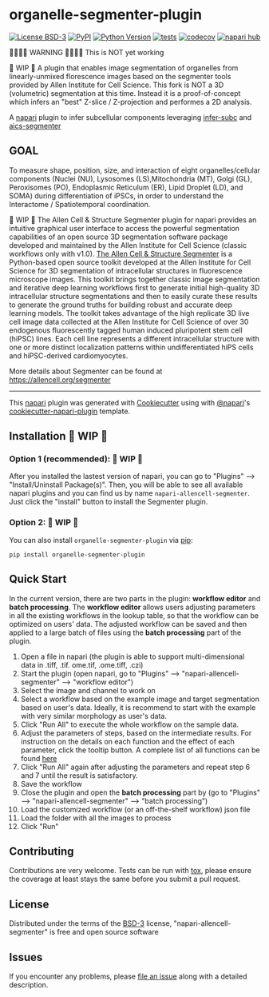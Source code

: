 # organelle-segmenter-plugin


[![License BSD-3](https://img.shields.io/pypi/l/napari-infer-subc.svg?color=green)](https://github.com/ergonyc/napari-infer-subc/raw/main/LICENSE)
[![PyPI](https://img.shields.io/pypi/v/napari-infer-subc.svg?color=green)](https://pypi.org/project/napari-infer-subc)
[![Python Version](https://img.shields.io/pypi/pyversions/napari-infer-subc.svg?color=green)](https://python.org)
[![tests](https://github.com/ergonyc/napari-infer-subc/workflows/tests/badge.svg)](https://github.com/ergonyc/napari-infer-subc/actions)
[![codecov](https://codecov.io/gh/ergonyc/napari-infer-subc/branch/main/graph/badge.svg)](https://codecov.io/gh/ergonyc/napari-infer-subc)
[![napari hub](https://img.shields.io/endpoint?url=https://api.napari-hub.org/shields/napari-infer-subc)](https://napari-hub.org/plugins/napari-infer-subc)

🚨🚨🚨🚨 WARNING 🚨🚨🚨🚨 
This is NOT yet working

 🚧 WIP 🚧
A plugin that enables image segmentation of organelles from linearly-unmixed florescence images based on the segmenter tools provided by Allen Institute for Cell Science.  This fork is NOT a 3D (volumetric) segmentation at this time.  Instead it is a proof-of-concept which infers an "best" Z-slice / Z-projection and performes a 2D analysis.


A [napari](https://napari.org/stable/) plugin to infer subcellular components leveraging [infer-subc](https://github.com/ergonyc/infer-subc) and [aics-segmenter]( https://allencell.org/segmenter )

## GOAL
To measure shape, position, size, and interaction of eight organelles/cellular components (Nuclei (NU), Lysosomes (LS),Mitochondria (MT), Golgi (GL), Peroxisomes (PO), Endoplasmic Reticulum (ER), Lipid Droplet (LD), and SOMA) during differentiation of iPSCs, in order to understand the Interactome / Spatiotemporal coordination.

 🚧 WIP 🚧
The Allen Cell & Structure Segmenter plugin for napari provides an intuitive graphical user interface to access the powerful segmentation capabilities of an open source 3D segmentation software package developed and maintained by the Allen Institute for Cell Science (classic workflows only with v1.0). ​[The Allen Cell & Structure Segmenter](https://allencell.org/segmenter) is a Python-based open source toolkit developed at the Allen Institute for Cell Science for 3D segmentation of intracellular structures in fluorescence microscope images. This toolkit brings together classic image segmentation and iterative deep learning workflows first to generate initial high-quality 3D intracellular structure segmentations and then to easily curate these results to generate the ground truths for building robust and accurate deep learning models. The toolkit takes advantage of the high replicate 3D live cell image data collected at the Allen Institute for Cell Science of over 30 endogenous fluorescently tagged human induced pluripotent stem cell (hiPSC) lines. Each cell line represents a different intracellular structure with one or more distinct localization patterns within undifferentiated hiPS cells and hiPSC-derived cardiomyocytes.

More details about Segmenter can be found at https://allencell.org/segmenter

----------------------------------

This [napari] plugin was generated with [Cookiecutter] using with [@napari]'s [cookiecutter-napari-plugin] template.

<!--
Don't miss the full getting started guide to set up your new package:
https://github.com/napari/cookiecutter-napari-plugin#getting-started

and review the napari docs for plugin developers:
https://napari.org/docs/plugins/index.html
-->

## Installation 🚧 WIP 🚧

### Option 1 (recommended): 🚧 WIP 🚧

After you installed the lastest version of napari, you can go to "Plugins" --> "Install/Uninstall Package(s)". Then, you will be able to see all available napari plugins and you can find us by name `napari-allencell-segmenter`. Just click the "install" button to install the Segmenter plugin.

### Option 2: 🚧 WIP 🚧

You can also install `organelle-segmenter-plugin` via [pip]:

    pip install organelle-segmenter-plugin

## Quick Start

In the current version, there are two parts in the plugin: **workflow editor** and **batch processing**. The **workflow editor** allows users adjusting parameters in all the existing workflows in the lookup table, so that the workflow can be optimized on users' data. The adjusted workflow can be saved and then applied to a large batch of files using the **batch processing** part of the plugin. 

1. Open a file in napari (the plugin is able to support multi-dimensional data in .tiff, .tif. ome.tif, .ome.tiff, .czi)
2. Start the plugin (open napari, go to "Plugins" --> "napari-allencell-segmenter" --> "workflow editor")
3. Select the image and channel to work on
4. Select a workflow based on the example image and target segmentation based on user's data. Ideally, it is recommend to start with the example with very similar morphology as user's data.
5. Click "Run All" to execute the whole workflow on the sample data.
6. Adjust the parameters of steps, based on the intermediate results. For instruction on the details on each function and the effect of each parameter, click the tooltip button. A complete list of all functions can be found [here](https://github.com/AllenCell/aics-segmentation/blob/main/aicssegmentation/structure_wrapper_config/function_params.md)
7. Click "Run All" again after adjusting the parameters and repeat step 6 and 7 until the result is satisfactory.
8. Save the workflow
9. Close the plugin and open the **batch processing** part by (go to "Plugins" --> "napari-allencell-segmenter" --> "batch processing")
10. Load the customized workflow (or an off-the-shelf workflow) json file
11. Load the folder with all the images to process
12. Click "Run"

## Contributing

Contributions are very welcome. Tests can be run with [tox], please ensure
the coverage at least stays the same before you submit a pull request.

## License

Distributed under the terms of the [BSD-3] license,
"napari-allencell-segmenter" is free and open source software

## Issues

If you encounter any problems, please [file an issue] along with a detailed description.

[napari]: https://github.com/napari/napari
[Cookiecutter]: https://github.com/audreyr/cookiecutter
[@napari]: https://github.com/napari
[MIT]: http://opensource.org/licenses/MIT
[BSD-3]: http://opensource.org/licenses/BSD-3-Clause
[GNU GPL v3.0]: http://www.gnu.org/licenses/gpl-3.0.txt
[GNU LGPL v3.0]: http://www.gnu.org/licenses/lgpl-3.0.txt
[Apache Software License 2.0]: http://www.apache.org/licenses/LICENSE-2.0
[Mozilla Public License 2.0]: https://www.mozilla.org/media/MPL/2.0/index.txt
[cookiecutter-napari-plugin]: https://github.com/napari/cookiecutter-napari-plugin
[file an issue]: https://github.com/AllenCell/napari-allencell-segmenter/issues
[napari]: https://github.com/napari/napari
[tox]: https://tox.readthedocs.io/en/latest/
[pip]: https://pypi.org/project/pip/
[PyPI]: https://pypi.org/
